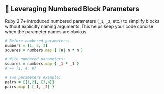 ## 🔢 Leveraging Numbered Block Parameters

Ruby 2.7+ introduced numbered parameters (`_1`, `_2`, etc.) to simplify blocks without explicitly naming arguments. This helps keep your code concise when the parameter names are obvious.

```ruby
# Before numbered parameters:
numbers = [1, 2, 3]
squares = numbers.map { |n| n * n }

# With numbered parameters:
squares = numbers.map { _1 * _1 }
# => [1, 4, 9]

# Two parameters example:
pairs = [[1,2], [3,4]]
pairs.map { [_1, _2] }
```